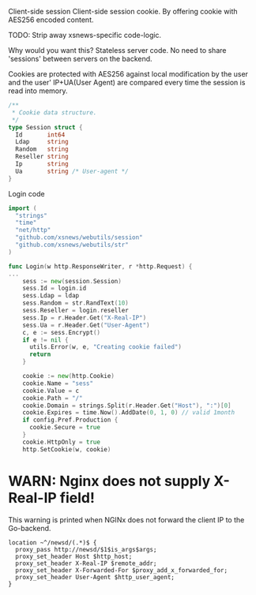 Client-side session
Client-side session cookie. By offering cookie
with AES256 encoded content.

TODO: Strip away xsnews-specific code-logic.

Why would you want this?
Stateless server code. No need to share 'sessions' between
servers on the backend.

Cookies are protected with AES256 against local modification by
the user and the user' IP+UA(User Agent) are compared every time
the session is read into memory.

```go
/**
 * Cookie data structure.
 */
type Session struct {
  Id       int64
  Ldap     string
  Random   string
  Reseller string
  Ip       string
  Ua       string /* User-agent */
}
```

Login code
```go
import (
  "strings"
  "time"
  "net/http"
  "github.com/xsnews/webutils/session"
  "github.com/xsnews/webutils/str"
)

func Login(w http.ResponseWriter, r *http.Request) {
...
    sess := new(session.Session)
    sess.Id = login.id
    sess.Ldap = ldap
    sess.Random = str.RandText(10)
    sess.Reseller = login.reseller
    sess.Ip = r.Header.Get("X-Real-IP")
    sess.Ua = r.Header.Get("User-Agent")
    c, e := sess.Encrypt()
    if e != nil {
      utils.Error(w, e, "Creating cookie failed")
      return
    }

    cookie := new(http.Cookie)
    cookie.Name = "sess"
    cookie.Value = c
    cookie.Path = "/"
    cookie.Domain = strings.Split(r.Header.Get("Host"), ":")[0]
    cookie.Expires = time.Now().AddDate(0, 1, 0) // valid 1month
    if config.Pref.Production {
      cookie.Secure = true
    }
    cookie.HttpOnly = true
    http.SetCookie(w, cookie)
```

WARN: Nginx does not supply X-Real-IP field!
================
This warning is printed when NGINx does not forward the client IP
to the Go-backend.

```
location ~^/newsd/(.*)$ {
  proxy_pass http://newsd/$1$is_args$args;
  proxy_set_header Host $http_host;
  proxy_set_header X-Real-IP $remote_addr;
  proxy_set_header X-Forwarded-For $proxy_add_x_forwarded_for;
  proxy_set_header User-Agent $http_user_agent;
}
```
